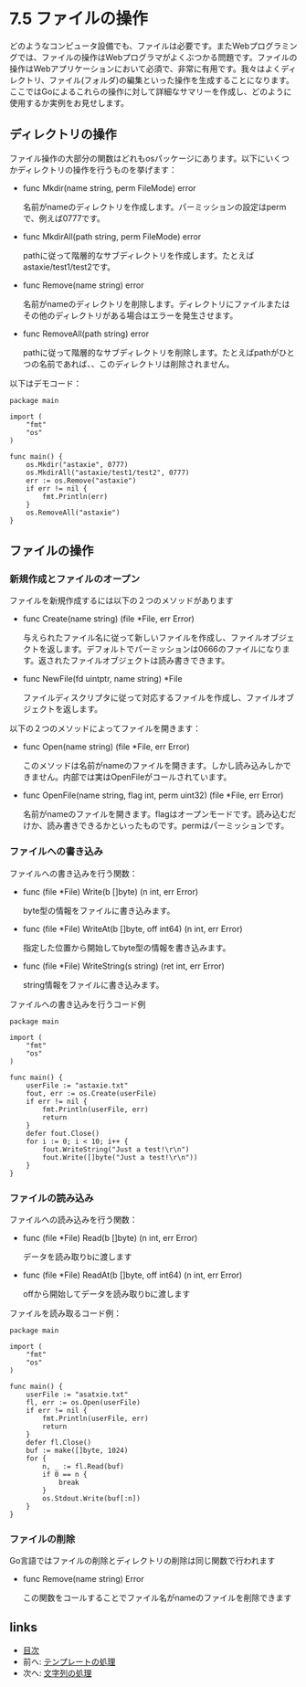 # 7.5 ファイルの操作
どのようなコンピュータ設備でも、ファイルは必要です。またWebプログラミングでは、ファイルの操作はWebプログラマがよくぶつかる問題です。ファイルの操作はWebアプリケーションにおいて必須で、非常に有用です。我々はよくディレクトリ、ファイル(フォルダ)の編集といった操作を生成することになります。ここではGoによるこれらの操作に対して詳細なサマリーを作成し、どのように使用するか実例をお見せします。
## ディレクトリの操作
ファイル操作の大部分の関数はどれもosパッケージにあります。以下にいくつかディレクトリの操作を行うものを挙げます：

- func Mkdir(name string, perm FileMode) error

	名前がnameのディレクトリを作成します。パーミッションの設定はpermで、例えば0777です。
	
- func MkdirAll(path string, perm FileMode) error

	pathに従って階層的なサブディレクトリを作成します。たとえばastaxie/test1/test2です。
	
- func Remove(name string) error

	名前がnameのディレクトリを削除します。ディレクトリにファイルまたはその他のディレクトリがある場合はエラーを発生させます。

- func RemoveAll(path string) error

	pathに従って階層的なサブディレクトリを削除します。たとえばpathがひとつの名前であれば、、このディレクトリは削除されません。


以下はデモコード：

	package main

	import (
		"fmt"
		"os"
	)
	
	func main() {
		os.Mkdir("astaxie", 0777)
		os.MkdirAll("astaxie/test1/test2", 0777)
		err := os.Remove("astaxie")
		if err != nil {
			fmt.Println(err)
		}
		os.RemoveAll("astaxie")
	}


## ファイルの操作

### 新規作成とファイルのオープン
ファイルを新規作成するには以下の２つのメソッドがあります

- func Create(name string) (file *File, err Error)

	与えられたファイル名に従って新しいファイルを作成し、ファイルオブジェクトを返します。デフォルトでパーミッションは0666のファイルになります。返されたファイルオブジェクトは読み書きできます。

- func NewFile(fd uintptr, name string) *File
	
	ファイルディスクリプタに従って対応するファイルを作成し、ファイルオブジェクトを返します。


以下の２つのメソッドによってファイルを開きます：

- func Open(name string) (file *File, err Error)

	このメソッドは名前がnameのファイルを開きます。しかし読み込みしかできません。内部では実はOpenFileがコールされています。

- func OpenFile(name string, flag int, perm uint32) (file *File, err Error)	

	名前がnameのファイルを開きます。flagはオープンモードです。読み込むだけか、読み書きできるかといったものです。permはパーミッションです。

### ファイルへの書き込み
ファイルへの書き込みを行う関数：

- func (file *File) Write(b []byte) (n int, err Error)

	byte型の情報をファイルに書き込みます。　

- func (file *File) WriteAt(b []byte, off int64) (n int, err Error)

	指定した位置から開始してbyte型の情報を書き込みます。

- func (file *File) WriteString(s string) (ret int, err Error)

	string情報をファイルに書き込みます。
	
ファイルへの書き込みを行うコード例

	package main

	import (
		"fmt"
		"os"
	)
	
	func main() {
		userFile := "astaxie.txt"
		fout, err := os.Create(userFile)		
		if err != nil {
			fmt.Println(userFile, err)
			return
		}
		defer fout.Close()
		for i := 0; i < 10; i++ {
			fout.WriteString("Just a test!\r\n")
			fout.Write([]byte("Just a test!\r\n"))
		}
	}

### ファイルの読み込み
ファイルへの読み込みを行う関数：

- func (file *File) Read(b []byte) (n int, err Error)

	データを読み取りbに渡します

- func (file *File) ReadAt(b []byte, off int64) (n int, err Error)

	offから開始してデータを読み取りbに渡します

ファイルを読み取るコード例：

	package main

	import (
		"fmt"
		"os"
	)
	
	func main() {
		userFile := "asatxie.txt"
		fl, err := os.Open(userFile)		
		if err != nil {
			fmt.Println(userFile, err)
			return
		}
		defer fl.Close()
		buf := make([]byte, 1024)
		for {
			n, _ := fl.Read(buf)
			if 0 == n {
				break
			}
			os.Stdout.Write(buf[:n])
		}
	}

### ファイルの削除
Go言語ではファイルの削除とディレクトリの削除は同じ関数で行われます

- func Remove(name string) Error

	この関数をコールすることでファイル名がnameのファイルを削除できます

## links
   * [目次](<preface.md>)
   * 前へ: [テンプレートの処理](<07.4.md>)
   * 次へ: [文字列の処理](<07.6.md>)

